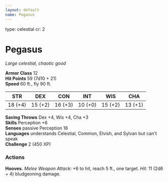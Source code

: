 ```yaml
---
layout: default
name: Pegasus
---
```

type: celestial
cr: 2

# Pegasus 
_Large celestial, chaotic good_

**Armor Class** 12    
**Hit Points** 59 (7d10 + 21)    
**Speed** 60 ft., fly 90 ft. 

| STR     | DEX     | CON     | INT     | WIS     | CHA     |
|---------|---------|---------|---------|---------|---------|
| 18 (+4) | 15 (+2) | 16 (+3) | 10 (+0) | 15 (+2) | 13 (+1) |

**Saving Throws** Dex +4, Wis +4, Cha +3    
**Skills** Perception +6    
**Senses** passive Perception 16    
**Languages** understands Celestial, Common, Elvish, and Sylvan but can't speak    
**Challenge** 2 (450 XP) 

### Actions 
**Hooves.** _Melee Weapon Attack:_ +6 to hit, reach 5 ft., one target. _Hit:_ 11 (2d6 + 4) bludgeoning damage.